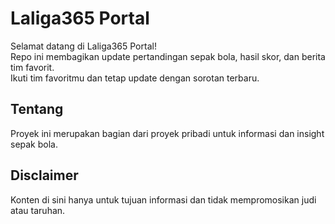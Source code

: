 # Laliga365 Portal

Selamat datang di Laliga365 Portal!  
Repo ini membagikan update pertandingan sepak bola, hasil skor, dan berita tim favorit.  
Ikuti tim favoritmu dan tetap update dengan sorotan terbaru.

## Tentang
Proyek ini merupakan bagian dari proyek pribadi untuk informasi dan insight sepak bola.

## Disclaimer
Konten di sini hanya untuk tujuan informasi dan tidak mempromosikan judi atau taruhan.
